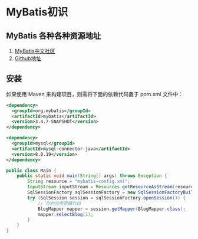 # MyBatis初识

## MyBatis 各种各种资源地址

1. [MyBatis中文社区](https://mybatis.net.cn)
2. [Github地址](https://github.com/mybatis/mybatis-3)

## 安装

如果使用 Maven 来构建项目，则需将下面的依赖代码置于 pom.xml 文件中：

```xml
<dependency>
  <groupId>org.mybatis</groupId>
  <artifactId>mybatis</artifactId>
  <version>3.4.7-SNAPSHOT</version>
</dependency>

<dependency>
  <groupId>mysql</groupId>
  <artifactId>mysql-connector-java</artifactId>
  <version>8.0.19</version>
</dependency>
```



```java
public class Main {
    public static void main(String[] args) throws Exception {
        String resource = "mybatis-config.xml";
        InputStream inputStream = Resources.getResourceAsStream(resource);
        SqlSessionFactory sqlSessionFactory = new SqlSessionFactoryBuilder().build(inputStream);
        try (SqlSession session = sqlSessionFactory.openSession()) {
            // 你的应用逻辑代码
            BlogMapper mapper = session.getMapper(BlogMapper.class);
            mapper.selectBlog(1);
        }
    }
}
```
